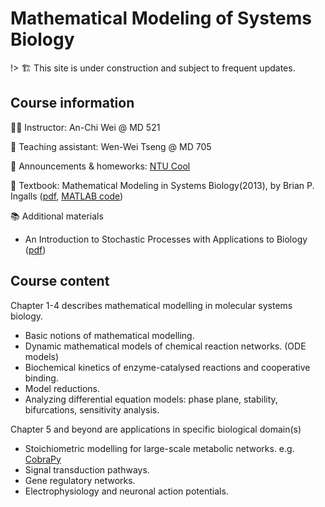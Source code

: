 # Mathematical Modeling of Systems Biology

!> 🏗️ This site is under construction and subject to frequent updates.

## Course information

👩‍🏫 Instructor: An-Chi Wei @ MD 521

🦜 Teaching assistant: Wen-Wei Tseng @ MD 705

📝 Announcements & homeworks: [NTU Cool](https://cool.ntu.edu.tw/)

📗 Textbook: Mathematical Modeling in Systems Biology(2013), by Brian P. Ingalls ([pdf](https://www.math.uwaterloo.ca/~bingalls/MMSB/MMSB_w_solutions.pdf), [MATLAB code](https://www.math.uwaterloo.ca/~bingalls/MMSB/MMSB_code.xhtml))

📚 Additional materials
- An Introduction to Stochastic Processes with Applications to Biology ([pdf](http://sistemas.fciencias.unam.mx/~silo/Cursos/coronavirus/Allen.pdf))

## Course content

Chapter 1-4 describes mathematical modelling in molecular systems biology.

- Basic notions of mathematical modelling.
- Dynamic mathematical models of chemical reaction networks. (ODE models)
- Biochemical kinetics of enzyme-catalysed reactions and cooperative binding. 
- Model reductions.
- Analyzing differential equation models: phase plane, stability, bifurcations, sensitivity analysis.

Chapter 5 and beyond are applications in specific biological domain(s)

- Stoichiometric modelling for large-scale metabolic networks. e.g. [CobraPy](https://opencobra.github.io/cobrapy/)
- Signal transduction pathways.
- Gene regulatory networks.
- Electrophysiology and neuronal action potentials.